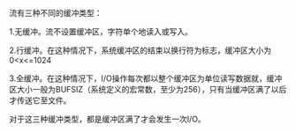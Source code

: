 流有三种不同的缓冲类型：

1.无缓冲。流不设置缓冲区，字符单个地读入或写入。

2.行缓冲。在这种情况下，系统缓冲区的结束以换行符为标志，缓冲区大小为0<x<=1024

3.全缓冲。在这种情况下，I/O操作每次都以整个缓冲区为单位读写数据就，缓冲区大小一般为BUFSIZ（系统定义的宏常数，至少为256），只有当缓冲区满了以后才传送它至文件。

对于这三种缓冲类型，都是缓冲区满了才会发生一次I/O。

